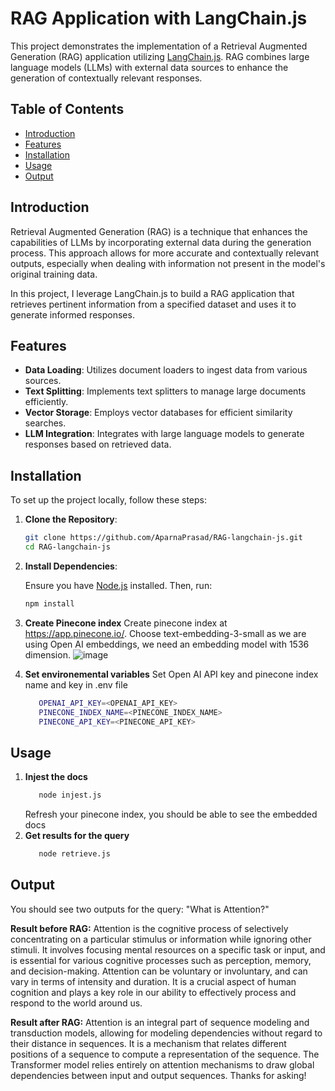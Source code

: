 # RAG Application with LangChain.js

This project demonstrates the implementation of a Retrieval Augmented Generation (RAG) application utilizing [LangChain.js](https://js.langchain.com/). RAG combines large language models (LLMs) with external data sources to enhance the generation of contextually relevant responses.

## Table of Contents

- [Introduction](#introduction)
- [Features](#features)
- [Installation](#installation)
- [Usage](#usage)
- [Output](#output)

## Introduction

Retrieval Augmented Generation (RAG) is a technique that enhances the capabilities of LLMs by incorporating external data during the generation process. This approach allows for more accurate and contextually relevant outputs, especially when dealing with information not present in the model's original training data.

In this project, I leverage LangChain.js to build a RAG application that retrieves pertinent information from a specified dataset and uses it to generate informed responses.

## Features

- **Data Loading**: Utilizes document loaders to ingest data from various sources.
- **Text Splitting**: Implements text splitters to manage large documents efficiently.
- **Vector Storage**: Employs vector databases for efficient similarity searches.
- **LLM Integration**: Integrates with large language models to generate responses based on retrieved data.

## Installation

To set up the project locally, follow these steps:

1. **Clone the Repository**:

   ```bash
   git clone https://github.com/AparnaPrasad/RAG-langchain-js.git
   cd RAG-langchain-js
   ```

2. **Install Dependencies**:

   Ensure you have [Node.js](https://nodejs.org/) installed. Then, run:

   ```bash
   npm install
   ```

3. **Create Pinecone index**
   Create pinecone index at https://app.pinecone.io/.
   Choose text-embedding-3-small as we are using Open AI embeddings, we need an embedding model with 1536 dimension.
   ![image](https://github.com/user-attachments/assets/e31e9ce0-3a36-4821-9c7d-f0a5415a1d13)


5. **Set environemental variables**
   Set Open AI API key and pinecone index name and key in .env file
   ```bash
      OPENAI_API_KEY=<OPENAI_API_KEY>
      PINECONE_INDEX_NAME=<PINECONE_INDEX_NAME>
      PINECONE_API_KEY=<PINECONE_API_KEY>
   ```

## Usage

1. **Injest the docs**
   ```bash
      node injest.js
   ```
   Refresh your pinecone index, you should be able to see the embedded docs
2. **Get results for the query**
   ```bash
      node retrieve.js
   ```

## Output
You should see two outputs for the query: "What is Attention?"


**Result before RAG:**
 Attention is the cognitive process of selectively concentrating on a particular stimulus or information while ignoring other stimuli. It involves focusing mental resources on a specific task or input, and is essential for various cognitive processes such as perception, memory, and decision-making. Attention can be voluntary or involuntary, and can vary in terms of intensity and duration. It is a crucial aspect of human cognition and plays a key role in our ability to effectively process and respond to the world around us.


**Result after RAG:**
 Attention is an integral part of sequence modeling and transduction models, allowing for modeling dependencies without regard to their distance in sequences. It is a mechanism that relates different positions of a sequence to compute a representation of the sequence. The Transformer model relies entirely on attention mechanisms to draw global dependencies between input and output sequences. Thanks for asking!
